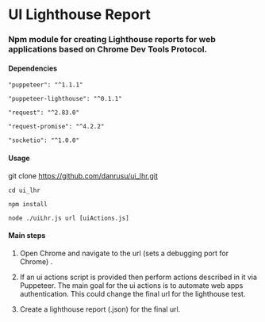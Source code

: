 # UI Lighthouse Report 

### Npm module for creating Lighthouse reports for web applications based on Chrome Dev Tools Protocol.


#### Dependencies

    "puppeteer": "^1.1.1"
    
    "puppeteer-lighthouse": "^0.1.1"
    
    "request": "^2.83.0"
    
    "request-promise": "^4.2.2"
    
    "socketio": "^1.0.0"


#### Usage

git clone https://github.com/danrusu/ui_lhr.git

    cd ui_lhr

    npm install

    node ./uiLhr.js url [uiActions.js]


#### Main steps

1. Open Chrome and navigate to the url (sets a debugging port for Chrome) . 

2. If an ui actions script is provided then perform actions described in it via Puppeteer. The main goal for the ui actions is to automate web apps authentication. This could change the final url for the lighthouse test.

3. Create a lighthouse report (.json) for the final url.

